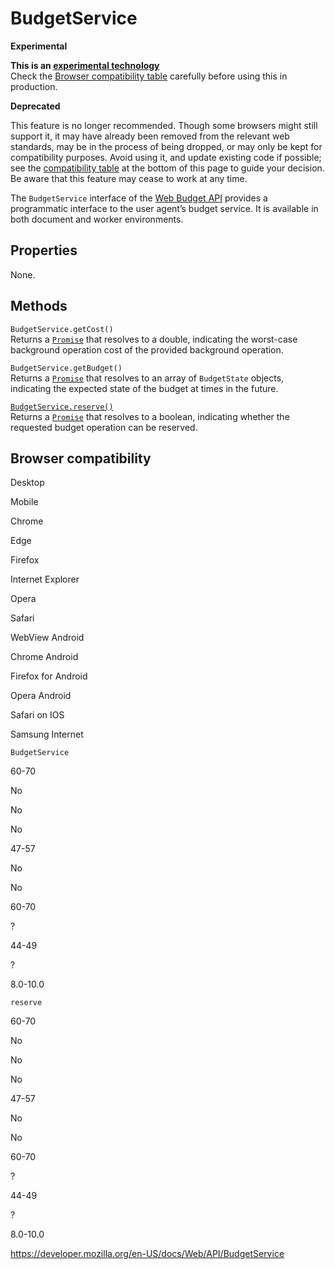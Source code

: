 # BudgetService

**Experimental**

**This is an [experimental technology](https://developer.mozilla.org/en-US/docs/MDN/Guidelines/Conventions_definitions#experimental)**  
Check the [Browser compatibility table](#browser_compatibility) carefully before using this in production.

**Deprecated**

This feature is no longer recommended. Though some browsers might still support it, it may have already been removed from the relevant web standards, may be in the process of being dropped, or may only be kept for compatibility purposes. Avoid using it, and update existing code if possible; see the [compatibility table](#browser_compatibility) at the bottom of this page to guide your decision. Be aware that this feature may cease to work at any time.

The `BudgetService` interface of the [Web Budget API](web_budget_api) provides a programmatic interface to the user agent’s budget service. It is available in both document and worker environments.

## Properties

None.

## Methods

`BudgetService.getCost()`  
Returns a [`Promise`](https://developer.mozilla.org/en-US/docs/Web/JavaScript/Reference/Global_Objects/Promise) that resolves to a double, indicating the worst-case background operation cost of the provided background operation.

`BudgetService.getBudget()`  
Returns a [`Promise`](https://developer.mozilla.org/en-US/docs/Web/JavaScript/Reference/Global_Objects/Promise) that resolves to an array of <span class="page-not-created">`BudgetState`</span> objects, indicating the expected state of the budget at times in the future.

[`BudgetService.reserve()`](budgetservice/reserve)  
Returns a [`Promise`](https://developer.mozilla.org/en-US/docs/Web/JavaScript/Reference/Global_Objects/Promise) that resolves to a boolean, indicating whether the requested budget operation can be reserved.

## Browser compatibility

Desktop

Mobile

Chrome

Edge

Firefox

Internet Explorer

Opera

Safari

WebView Android

Chrome Android

Firefox for Android

Opera Android

Safari on IOS

Samsung Internet

`BudgetService`

60-70

No

No

No

47-57

No

No

60-70

?

44-49

?

8.0-10.0

`reserve`

60-70

No

No

No

47-57

No

No

60-70

?

44-49

?

8.0-10.0

<a href="https://developer.mozilla.org/en-US/docs/Web/API/BudgetService" class="_attribution-link">https://developer.mozilla.org/en-US/docs/Web/API/BudgetService</a>
